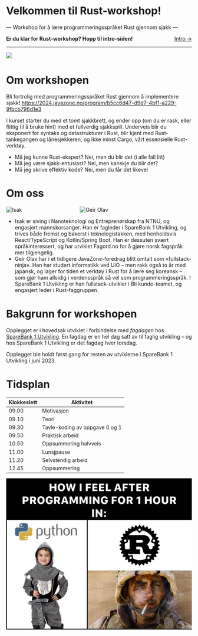 # Velkommen til Rust-workshop!
 ― Workshop for å lære programmeringsspråket Rust gjennom sjakk ―

<span style="justify-content: space-between; display: flex"><span>
    <strong>Er du klar for Rust-workshop? Hopp til intro-siden!</strong>
</span> <span>
    [Intro →](./doc/intro.md)
</span></span>

___

![](./images/ferris.png)

# Om workshopen
Bli fortrolig med programmeringsspråket Rust gjennom å implementere sjakk!
https://2024.javazone.no/program/b5cc6d47-d9d7-4bf1-a229-9fbcb796d1e3

I kurset starter du med et tomt sjakkbrett, og ender opp (om du er rask, eller flittig til å bruke hint) med et fullverdig sjakkspill. Underveis blir du eksponert for syntaks og datastrukturer i Rust, blir kjent med Rust-tankegangen og lånesjekkeren, og ikke minst Cargo, vårt essensielle Rust-verktøy.

* Må jeg kunne Rust-ekspert? Nei, men du blir det (i alle fall litt)
* Må jeg være sjakk-entusiast? Nei, men kanskje du blir det?
* Må jeg skrive effektiv kode? Nei, men du får det likevel

# Om oss
<div style="display:flex">
    <img src="https://ca.slack-edge.com/EN04X3213-W014M8GRNFK-5f5d739b04bc-512" alt="Isak" style="width:200px">
    <img src="https://ca.slack-edge.com/EN04X3213-WNTCPN1L0-fe5e15863394-512" alt="Geir Olav" style="width:200px">
</div>

* Isak er siving i Nanoteknologi og Entreprenørskap fra NTNU, og engasjert mannskorsanger. Han er fagleder i SpareBank 1 Utvikling, og trives både fremst og bakerst i teknologistakken, med henholdsvis React/TypeScript og Kotlin/Spring Boot. Han er dessuten svært språkinteressert, og har utviklet Fagord.no for å gjøre norsk fagspråk mer tilgjengelig.
* Geir Olav har i et tidligere JavaZone-foredrag blitt omtalt som «fullstack-ninja». Han har studert informatikk ved UiO – men rakk også to år med japansk, og lager for tiden et verktøy i Rust for å lære seg koreansk – som gjør ham allsidig i verdensspråk så vel som programmeringsspråk.  I SpareBank 1 Utvikling er han fullstack-utvikler i Bli kunde-teamet, og engasjert leder i Rust-faggruppen.

# Bakgrunn for workshopen
Opplegget er i hovedsak utviklet i forbindelse med _fagdagen_ hos [SpareBank 1 Utvikling](https://sparebank1.dev/). En fagdag er en hel dag satt av til faglig utvikling – og hos SpareBank 1 Utvikling er det fagdag hver torsdag.

Opplegget ble holdt først gang for resten av utviklerne i SpareBank 1 Utvikling i juni 2023.

# Tidsplan
| Klokkeslett | Aktivitet                      |
|-------------|--------------------------------|
| 09.00       | Motivasjon                     |
| 09.10       | Teori                          |
| 09.30       | Tavle-koding av oppgave 0 og 1 |
| 09.50       | Praktisk arbeid                |
| 10.50       | Oppsummering halvveis          |
| 11.00       | Lunsjpause                     |
| 11.20       | Selvstendig arbeid             |
| 12.45       | Oppsummering                   |

![](./images/soldier.png)